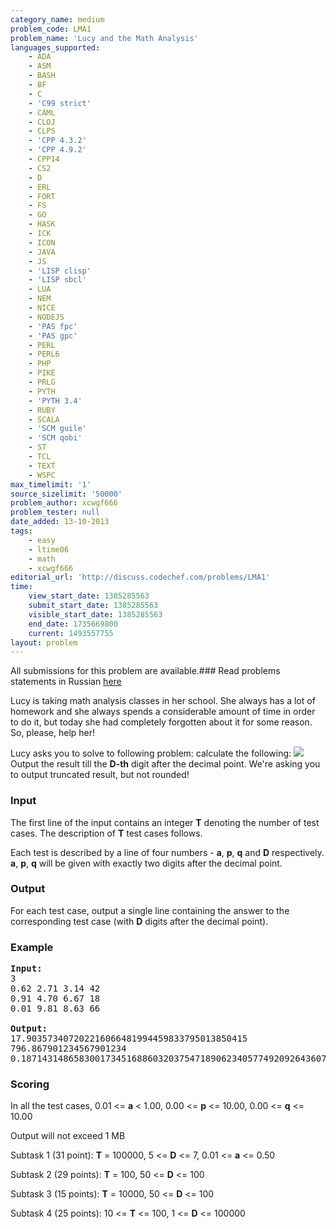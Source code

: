 ```yaml
---
category_name: medium
problem_code: LMA1
problem_name: 'Lucy and the Math Analysis'
languages_supported:
    - ADA
    - ASM
    - BASH
    - BF
    - C
    - 'C99 strict'
    - CAML
    - CLOJ
    - CLPS
    - 'CPP 4.3.2'
    - 'CPP 4.9.2'
    - CPP14
    - CS2
    - D
    - ERL
    - FORT
    - FS
    - GO
    - HASK
    - ICK
    - ICON
    - JAVA
    - JS
    - 'LISP clisp'
    - 'LISP sbcl'
    - LUA
    - NEM
    - NICE
    - NODEJS
    - 'PAS fpc'
    - 'PAS gpc'
    - PERL
    - PERL6
    - PHP
    - PIKE
    - PRLG
    - PYTH
    - 'PYTH 3.4'
    - RUBY
    - SCALA
    - 'SCM guile'
    - 'SCM qobi'
    - ST
    - TCL
    - TEXT
    - WSPC
max_timelimit: '1'
source_sizelimit: '50000'
problem_author: xcwgf666
problem_tester: null
date_added: 13-10-2013
tags:
    - easy
    - ltime06
    - math
    - xcwgf666
editorial_url: 'http://discuss.codechef.com/problems/LMA1'
time:
    view_start_date: 1385285563
    submit_start_date: 1385285563
    visible_start_date: 1385285563
    end_date: 1735669800
    current: 1493557755
layout: problem
---
```

All submissions for this problem are available.###  Read problems statements in Russian [here](http://www.codechef.com/download/translated/LTIME06/russian/LMA1.pdf)

Lucy is taking math analysis classes in her school. She always has a lot of homework and she always spends a considerable amount of time in order to do it, but today she had completely forgotten about it for some reason. So, please, help her!

Lucy asks you to solve to following problem: calculate the following:
 ![](//www.codechef.com/download/CodeCogsEqn-7.gif)
 Output the result till the **D-th** digit after the decimal point. We're asking you to output truncated result, but not rounded!

### Input

The first line of the input contains an integer **T** denoting the number of test cases. The description of **T** test cases follows.

Each test is described by a line of four numbers - **a**, **p**, **q** and **D** respectively. **a**, **p**, **q** will be given with exactly two digits after the decimal point.

### Output

For each test case, output a single line containing the answer to the corresponding test case (with **D** digits after the decimal point).

### Example

<pre><b>Input:</b>
3
0.62 2.71 3.14 42
0.91 4.70 6.67 18
0.01 9.81 8.63 66

<b>Output:</b>
17.903573407202216066481994459833795013850415
796.867901234567901234
0.187143148658300173451688603203754718906234057749209264360779512294
</pre>
### Scoring

In all the test cases, 0.01 &lt;= **a** &lt; 1.00, 0.00 &lt;= **p** &lt;= 10.00, 0.00 &lt;= **q** &lt;= 10.00

Output will not exceed 1 MB

Subtask 1 (31 point): **T** = 100000, 5 &lt;= **D** &lt;= 7, 0.01 &lt;= **a** &lt;= 0.50

Subtask 2 (29 points): **T** = 100, 50 &lt;= **D** &lt;= 100

Subtask 3 (15 points): **T** = 10000, 50 &lt;= **D** &lt;= 100

Subtask 4 (25 points): 10 &lt;= **T** &lt;= 100, 1 &lt;= **D** &lt;= 100000
